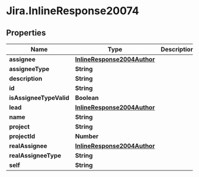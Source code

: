 # Jira.InlineResponse20074

## Properties

Name | Type | Description | Notes
------------ | ------------- | ------------- | -------------
**assignee** | [**InlineResponse2004Author**](InlineResponse2004Author.md) |  | 
**assigneeType** | **String** |  | 
**description** | **String** |  | 
**id** | **String** |  | 
**isAssigneeTypeValid** | **Boolean** |  | 
**lead** | [**InlineResponse2004Author**](InlineResponse2004Author.md) |  | 
**name** | **String** |  | 
**project** | **String** |  | 
**projectId** | **Number** |  | 
**realAssignee** | [**InlineResponse2004Author**](InlineResponse2004Author.md) |  | 
**realAssigneeType** | **String** |  | 
**self** | **String** |  | 


